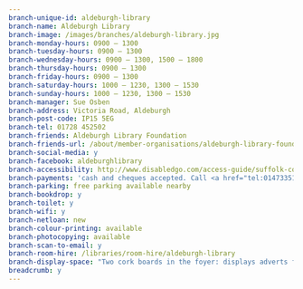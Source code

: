 ```yaml
---
branch-unique-id: aldeburgh-library
branch-name: Aldeburgh Library
branch-image: /images/branches/aldeburgh-library.jpg
branch-monday-hours: 0900 – 1300
branch-tuesday-hours: 0900 – 1300
branch-wednesday-hours:	0900 – 1300, 1500 – 1800
branch-thursday-hours: 0900 – 1300
branch-friday-hours: 0900 – 1300
branch-saturday-hours: 1000 – 1230, 1300 – 1530
branch-sunday-hours: 1000 – 1230, 1300 – 1530
branch-manager: Sue Osben
branch-address: Victoria Road, Aldeburgh
branch-post-code: IP15 5EG
branch-tel: 01728 452502
branch-friends: Aldeburgh Library Foundation
branch-friends-url: /about/member-organisations/aldeburgh-library-foundation/
branch-social-media: y
branch-facebook: aldeburghlibrary
branch-accessibility: http://www.disabledgo.com/access-guide/suffolk-county-council/aldeburgh-library-2
branch-payments: 'cash and cheques accepted. Call <a href="tel:01473351249">01473 351249</a> for card payments.'
branch-parking: free parking available nearby
branch-bookdrop: y
branch-toilet: y
branch-wifi: y
branch-netloan: new
branch-colour-printing: available
branch-photocopying: available
branch-scan-to-email: y
branch-room-hire: /libraries/room-hire/aldeburgh-library
branch-display-space: "Two cork boards in the foyer: displays adverts for anyone selling items."
breadcrumb: y
---
```

